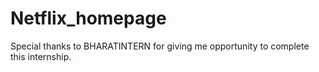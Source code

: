 # Netflix_homepage
Special thanks to BHARATINTERN for giving me opportunity to complete this internship.
